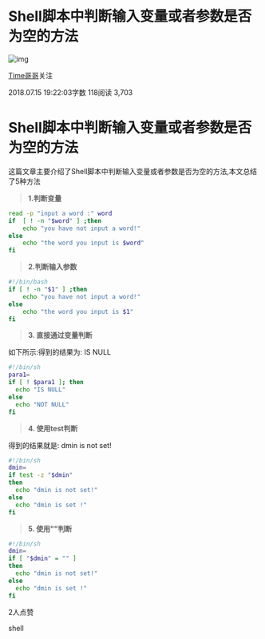 # Shell脚本中判断输入变量或者参数是否为空的方法

![img](https://cdn2.jianshu.io/assets/default_avatar/9-cceda3cf5072bcdd77e8ca4f21c40998.jpg)

[Time哥哥](https://www.jianshu.com/u/485e372c113d)关注

2018.07.15 19:22:03字数 118阅读 3,703

# Shell脚本中判断输入变量或者参数是否为空的方法

这篇文章主要介绍了Shell脚本中判断输入变量或者参数是否为空的方法,本文总结了5种方法

> **1.判断变量**

```bash
read -p "input a word :" word
if  [ ! -n "$word" ] ;then
    echo "you have not input a word!"
else
    echo "the word you input is $word"
fi
```

> **2.判断输入参数**

```bash
#!/bin/bash
if [ ! -n "$1" ] ;then
    echo "you have not input a word!"
else
    echo "the word you input is $1"
fi
```

> **3. 直接通过变量判断**

如下所示:得到的结果为: IS NULL

```bash
#!/bin/sh
para1=
if [ ! $para1 ]; then
  echo "IS NULL"
else
  echo "NOT NULL"
fi 
```

> **4. 使用test判断**

得到的结果就是: dmin is not set!

```bash
#!/bin/sh
dmin=
if test -z "$dmin"
then
  echo "dmin is not set!"
else  
  echo "dmin is set !"
fi
```

> **5. 使用""判断**

```bash
#!/bin/sh 
dmin=
if [ "$dmin" = "" ]
then
  echo "dmin is not set!"
else  
  echo "dmin is set !"
fi
```





2人点赞



shell